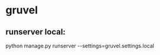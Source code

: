 # gruvel
runserver local:
-------------

python manage.py runserver --settings=gruvel.settings.local
